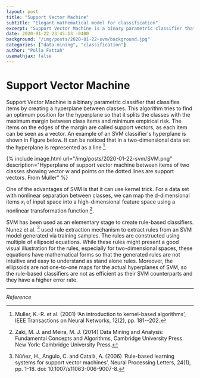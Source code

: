 ```yaml
---
layout: post
title: "Support Vector Machine"
subtitle: "Elegant mathematical model for classification"
excerpt: "Support Vector Machine is a binary parametric classifier that classifies items by creating a hyperplane between classes."
date: 2020-01-22 23:45:13 -0400
background: "/img/posts/2020-01-22-svm/background.jpg"
categories: ["data-mining", "classification"]
author: "Polla Fattah"
usemathjax: false
---
```


# Support Vector Machine

Support Vector Machine is a binary parametric classifier that classifies items by creating a hyperplane between classes. This algorithm tries to find an optimum position for the hyperplane so that it splits the classes with the maximum margin between class items and minimum empirical risk. The items on the edges of the margin are called support vectors, as each item can be seen as a vector. An example of an SVM classifier's hyperplane is shown in Figure below. It can be noticed that in a two-dimensional data set the hyperplane is represented as a line [^16].

{% include image.html url="/img/posts/2020-01-22-svm/SVM.png" description="Hyperplane of support vector machine between items of two classes showing vector w and points on the dotted lines are support vectors. From Muller" %}

One of the advantages of SVM is that it can use kernel trick. For a data set with nonlinear separation between classes, we can map the d-dimensional items _x<sub>i</sub>_ of input space into a high-dimensional feature space using a nonlinear transformation function [^2].

SVM has been used as an elementary stage to create rule-based classifiers. Nunez et al. [^17] used rule extraction mechanism to extract rules from an SVM model generated via training samples. The rules are constructed using multiple of ellipsoid equations. While these rules might present a good visual illustration for the rules, especially for two-dimensional spaces, these equations have mathematical forms so that the generated rules are not intuitive and easy to understand as stand alone rules. Moreover, the ellipsoids are not one-to-one maps for the actual hyperplanes of SVM, so the rule-based classifiers are not as efficient as their SVM counterparts and they have a higher error rate.

---
_Reference_

[^2]: Zaki, M. J. and Meira, M. J. (2014) Data Mining and Analysis: Fundamental Concepts and Algorithms, Cambridge University Press. New York: Cambridge University Press.
[^16]: Muller, K.-R. et al. (2001) ‘An introduction to kernel-based algorithms’, IEEE Transactions on Neural Networks, 12(2), pp. 181--202.
[^17]: Núñez, H., Angulo, C. and Català, A. (2006) ‘Rule-based learning systems for support vector machines’, Neural Processing Letters, 24(1), pp. 1–18. doi: 10.1007/s11063-006-9007-8.
